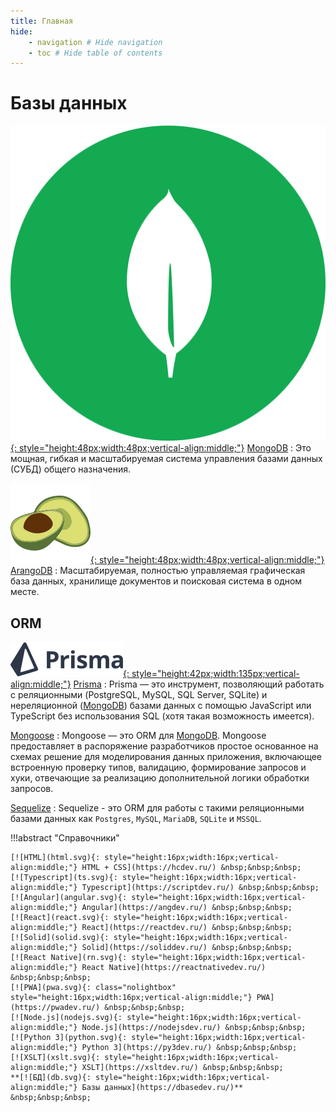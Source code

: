 ```yaml
---
title: Главная
hide:
    - navigation # Hide navigation
    - toc # Hide table of contents
---
```


# Базы данных

[![MongoDB](mongodb.svg){: style="height:48px;width:48px;vertical-align:middle;"}](/mongodb/)
[MongoDB](/mongodb/)
: Это мощная, гибкая и масштабируемая система управления базами данных (СУБД) общего назначения.

[![ArangoDB](arangodb.svg){: style="height:48px;width:48px;vertical-align:middle;"}](/arangodb/)
[ArangoDB](/arangodb/)
: Масштабируемая, полностью управляемая графическая база данных, хранилище документов и поисковая система в одном месте.

## ORM

[![Prisma](orm/prisma/logo-prisma.svg){: style="height:42px;width:135px;vertical-align:middle;"}](orm/prisma/index.md)
[Prisma](orm/prisma/index.md)
: Prisma — это инструмент, позволяющий работать с реляционными (PostgreSQL, MySQL, SQL Server, SQLite) и нереляционной ([MongoDB](/mongodb/)) базами данных с помощью JavaScript или TypeScript без использования SQL (хотя такая возможность имеется).

[Mongoose](orm/mongoose.md)
: Mongoose — это ORM для [MongoDB](/mongodb/). Mongoose предоставляет в распоряжение разработчиков простое основанное на схемах решение для моделирования данных приложения, включающее встроенную проверку типов, валидацию, формирование запросов и хуки, отвечающие за реализацию дополнительной логики обработки запросов.

[Sequelize](orm/sequelize.md)
: Sequelize - это ORM для работы с такими реляционными базами данных как `Postgres`, `MySQL`, `MariaDB`, `SQLite` и `MSSQL`.

<!--
https://github.com/brianc/node-postgres-docs
https://my-js.org/docs/guide/supabase
https://habr.com/ru/company/timeweb/blog/648761/
-->

!!!abstract "Справочники"

    [![HTML](html.svg){: style="height:16px;width:16px;vertical-align:middle;"} HTML + CSS](https://hcdev.ru/) &nbsp;&nbsp;&nbsp;
    [![Typescript](ts.svg){: style="height:16px;width:16px;vertical-align:middle;"} Typescript](https://scriptdev.ru/) &nbsp;&nbsp;&nbsp;
    [![Angular](angular.svg){: style="height:16px;width:16px;vertical-align:middle;"} Angular](https://angdev.ru/) &nbsp;&nbsp;&nbsp;
    [![React](react.svg){: style="height:16px;width:16px;vertical-align:middle;"} React](https://reactdev.ru/) &nbsp;&nbsp;&nbsp;
    [![Solid](solid.svg){: style="height:16px;width:16px;vertical-align:middle;"} Solid](https://soliddev.ru/) &nbsp;&nbsp;&nbsp;
    [![React Native](rn.svg){: style="height:16px;width:16px;vertical-align:middle;"} React Native](https://reactnativedev.ru/) &nbsp;&nbsp;&nbsp;
	[![PWA](pwa.svg){: class="nolightbox" style="height:16px;width:16px;vertical-align:middle;"} PWA](https://pwadev.ru/) &nbsp;&nbsp;&nbsp;
    [![Node.js](nodejs.svg){: style="height:16px;width:16px;vertical-align:middle;"} Node.js](https://nodejsdev.ru/) &nbsp;&nbsp;&nbsp;
    [![Python 3](python.svg){: style="height:16px;width:16px;vertical-align:middle;"} Python 3](https://py3dev.ru/) &nbsp;&nbsp;&nbsp;
    [![XSLT](xslt.svg){: style="height:16px;width:16px;vertical-align:middle;"} XSLT](https://xsltdev.ru/) &nbsp;&nbsp;&nbsp;
    **[![БД](db.svg){: style="height:16px;width:16px;vertical-align:middle;"} Базы данных](https://dbasedev.ru/)** &nbsp;&nbsp;&nbsp;
